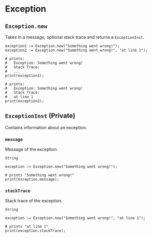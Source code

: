 # Exception

## `Exception.new`

Takes in a message, optional stack trace and returns a `ExceptionInst`.

```
exception1 := Exception.new("Something went wrong!");
exception2 := Exception.new("Something went wrong!", "at line 1");

# prints:
#   Exception: Something went wrong!
#   Stack Trace:
#   ...
print(exception1);

# prints:
#   Exception: Something went wrong!
#   Stack Trace:
#   at line 1
print(exception2);
```

## `ExceptionInst` (Private)

Contains information about an exception.

### `message`

Message of the exception.

```title="Signature"
String
```

```title="Example"
exception := Exception.new("Something went wrong!");

# prints "Something went wrong!"
print(exception.message);
```

### `stackTrace`

Stack trace of the exception.

```title="Signature"
String
```

```title="Example"
exception := Exception.new("Something went wrong!", "at line 1");

# prints "at line 1"
print(exception.stackTrace);
```
